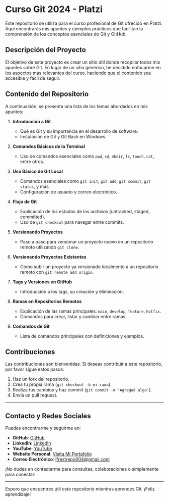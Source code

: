 # Curso Git 2024 - Platzi

Este repositorio se utiliza para el curso profesional de Git ofrecido en Platzi. Aquí encontrarás mis apuntes y ejemplos prácticos que facilitan la comprensión de los conceptos esenciales de Git y GitHub.

## Descripción del Proyecto

El objetivo de este proyecto es crear un sitio útil donde recopilar todos mis apuntes sobre Git. En lugar de un sitio genérico, he decidido enfocarme en los aspectos más relevantes del curso, haciendo que el contenido sea accesible y fácil de seguir.

## Contenido del Repositorio

A continuación, se presenta una lista de los temas abordados en mis apuntes:

1. **Introducción a Git**
   - Qué es Git y su importancia en el desarrollo de software.
   - Instalación de Git y Git Bash en Windows.

2. **Comandos Básicos de la Terminal**
   - Uso de comandos esenciales como `pwd`, `cd`, `mkdir`, `ls`, `touch`, `cat`, entre otros.

3. **Uso Básico de Git Local**
   - Comandos esenciales como `git init`, `git add`, `git commit`, `git status`, y más.
   - Configuración de usuario y correo electrónico.

4. **Flujo de Git**
   - Explicación de los estados de los archivos (untracked, staged, committed).
   - Uso de `git checkout` para navegar entre commits.

5. **Versionando Proyectos**
   - Paso a paso para versionar un proyecto nuevo en un repositorio remoto utilizando `git clone`.

6. **Versionando Proyectos Existentes**
   - Cómo subir un proyecto ya versionado localmente a un repositorio remoto con `git remote add origin`.

7. **Tags y Versiones en GitHub**
   - Introducción a los tags, su creación y eliminación.

8. **Ramas en Repositorios Remotos**
   - Explicación de las ramas principales: `main`, `develop`, `feature`, `hotfix`.
   - Comandos para crear, listar y cambiar entre ramas.

9. **Comandos de Git**
   - Lista de comandos principales con definiciones y ejemplos.

## Contribuciones

Las contribuciones son bienvenidas. Si deseas contribuir a este repositorio, por favor sigue estos pasos:

1. Haz un fork del repositorio.
2. Crea tu propia rama (`git checkout -b mi-rama`).
3. Realiza tus cambios y haz commit (`git commit -m 'Agregué algo'`).
4. Envía un pull request.

---

## Contacto y Redes Sociales

Puedes encontrarme y seguirme en:

- **GitHub**: [GitHub](https://github.com/lfrestrepo404)
- **LinkedIn**: [LinkedIn](https://www.linkedin.com/in/luis-felipe-restrepo-aa5576188/)
- **YouTube**: [YouTube](https://www.youtube.com/@codingnow404)
- **Website Personal**: [Visita Mi Portafolio](https://felipe-restrepo.netlify.app/)
- **Correo Electrónico**: [lfrestrepo004@gmail.com](lfrestrepo004@gmail.com)

¡No dudes en contactarme para consultas, colaboraciones o simplemente para conectar!


---

Espero que encuentres útil este repositorio mientras aprendes Git. ¡Feliz aprendizaje!
